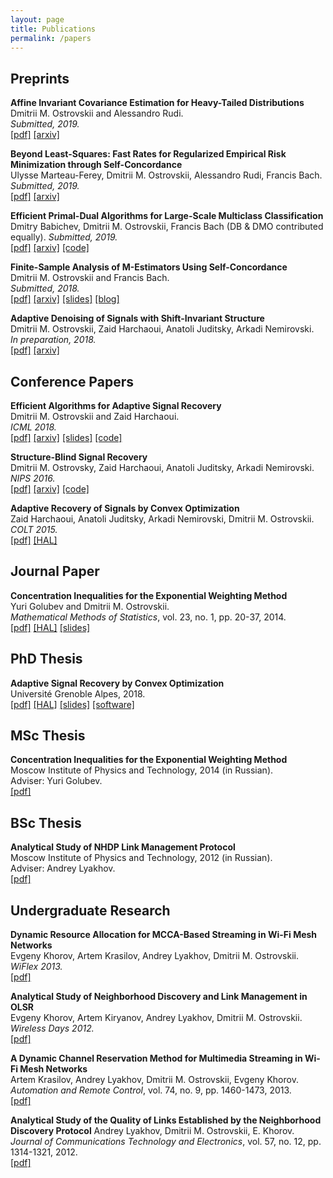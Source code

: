 ```yaml
---
layout: page
title: Publications
permalink: /papers
---
```


## Preprints ## 


__Affine Invariant Covariance Estimation for Heavy-Tailed Distributions__  
Dmitrii M. Ostrovskii and Alessandro Rudi.  
_Submitted, 2019._  
[[pdf]](https://arxiv.org/pdf/1902.03086.pdf) 
[[arxiv]](https://arxiv.org/abs/1902.03086) 


__Beyond Least-Squares: Fast Rates for Regularized Empirical Risk Minimization through Self-Concordance__  
Ulysse Marteau-Ferey, Dmitrii M. Ostrovskii, Alessandro Rudi, Francis Bach.  
_Submitted, 2019._  
[[pdf]](https://arxiv.org/pdf/1902.03046.pdf) 
[[arxiv]](https://arxiv.org/abs/1902.03046)

__Efficient Primal-Dual Algorithms for Large-Scale Multiclass Classification__  
Dmitry Babichev, Dmitrii M. Ostrovskii, Francis Bach (DB & DMO contributed equally).
_Submitted, 2019._  
[[pdf]](https://arxiv.org/pdf/1902.03755.pdf) 
[[arxiv]](https://arxiv.org/abs/1902.03755)
[[code]](https://github.com/flykiller/sublinear-svm)


__Finite-Sample Analysis of M-Estimators Using Self-Concordance__  
Dmitrii M. Ostrovskii and Francis Bach.  
_Submitted, 2018._  
[[pdf]](https://arxiv.org/pdf/1810.06838.pdf)
[[arxiv]](https://arxiv.org/abs/1810.06838)
[[slides]](/assets/slides/selfconc-CWI-workshop-slides.pdf)
[[blog]](https://ostrodmit.github.io/blog/2018/11/12/self-concordance-part-1/)


__Adaptive Denoising of Signals with Shift-Invariant Structure__  
Dmitrii M. Ostrovskii, Zaid Harchaoui, Anatoli Juditsky, Arkadi Nemirovski.  
_In preparation, 2018._  
[[pdf]](https://arxiv.org/pdf/1806.04028.pdf)
[[arxiv]](https://arxiv.org/abs/1806.04028)


## Conference Papers ##

__Efficient Algorithms for Adaptive Signal Recovery__  
Dmitrii M. Ostrovskii and Zaid Harchaoui.  
_ICML 2018._  
[[pdf]](https://arxiv.org/pdf/1803.11262.pdf)
[[arxiv]](https://arxiv.org/abs/1803.11262)
[[slides]](assets/slides/algorec-icml18_back.pdf)
[[code]](https://github.com/ostrodmit/AlgoRec)


__Structure-Blind Signal Recovery__  
Dmitrii M. Ostrovsky, Zaid Harchaoui, Anatoli Juditsky, Arkadi Nemirovski.  
_NIPS 2016._  
[[pdf]](https://arxiv.org/pdf/1607.05712.pdf)
[[arxiv]](https://arxiv.org/abs/1607.05712)
[[code]](https://github.com/ostrodmit/L2Rec)


__Adaptive Recovery of Signals by Convex Optimization__  
Zaid Harchaoui, Anatoli Juditsky, Arkadi Nemirovski, Dmitrii M. Ostrovskii.  
_COLT 2015._  
[[pdf]](https://hal.inria.fr/hal-01250215/document)
[[HAL]](https://hal.inria.fr/hal-01250215/)

## Journal Paper ##

__Concentration Inequalities for the Exponential Weighting Method__  
Yuri Golubev and Dmitrii M. Ostrovskii.  
_Mathematical Methods of Statistics_, vol. 23, no. 1, pp. 20-37, 2014.  
[[pdf]](https://hal.archives-ouvertes.fr/hal-01292413/document)
[[HAL]](https://hal.archives-ouvertes.fr/hal-01292413)
[[slides]](assets/slides/mipt2014-MSc-slides.pdf)


## PhD Thesis ##

__Adaptive Signal Recovery by Convex Optimization__  
Université Grenoble Alpes, 2018.  
[[pdf]](assets/theses/my-PhD-thesis.pdf)
[[HAL]](https://hal.archives-ouvertes.fr/tel-01767206/)
[[slides]](assets/slides/ostrovskii-sierra-handout.pdf)
[[software]](https://github.com/ostrodmit/AdaFilter)


## MSc Thesis ##

__Concentration Inequalities for the Exponential Weighting Method__  
Moscow Institute of Physics and Technology, 2014 (in Russian).  
Adviser: Yuri Golubev.  
[[pdf]](assets/theses/my-MSc-thesis.pdf)


## BSc Thesis ##

__Analytical Study of NHDP Link Management Protocol__  
Moscow Institute of Physics and Technology, 2012 (in Russian).  
Adviser: Andrey Lyakhov.  
[[pdf]](assets/theses/my-BSc-thesis.pdf)

## Undergraduate Research ##

__Dynamic Resource Allocation for MCCA-Based Streaming in Wi-Fi Mesh Networks__  
Evgeny Khorov, Artem Krasilov, Andrey Lyakhov, Dmitrii M. Ostrovskii.  
_WiFlex 2013._  
[[pdf]](https://link.springer.com/chapter/10.1007%2F978-3-642-39805-6_9)

__Analytical Study of Neighborhood Discovery and Link Management in OLSR__  
Evgeny Khorov, Artem Kiryanov, Andrey Lyakhov, Dmitrii M. Ostrovskii.  
_Wireless Days 2012._  
[[pdf]](http://www.gta.ufrj.br/ftp/gta/TechReports/wd2012/1569655727.pdf)


__A Dynamic Channel Reservation Method for Multimedia Streaming in Wi-Fi Mesh Networks__  
Artem Krasilov, Andrey Lyakhov, Dmitrii M. Ostrovskii, Evgeny Khorov.  
_Automation and Remote Control_, vol. 74, no. 9, pp. 1460-1473, 2013.  
[[pdf]](https://link.springer.com/content/pdf/10.1134%2FS0005117913090038.pdf)
  

__Analytical Study of the Quality of Links Established by the Neighborhood Discovery Protocol__
Andrey Lyakhov, Dmitrii M. Ostrovskii, E. Khorov.  
_Journal of Communications Technology and Electronics_, vol. 57, no. 12, pp. 1314-1321, 2012.  
[[pdf]](https://link.springer.com/content/pdf/10.1134%2FS1064226912120030.pdf)